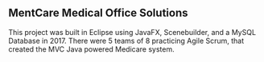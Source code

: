 ## MentCare Medical Office Solutions
This project was built in Eclipse using JavaFX, Scenebuilder, and a MySQL Database in 2017.
There were 5 teams of 8 practicing Agile Scrum, that created the MVC Java powered Medicare system.
